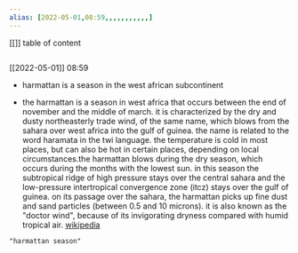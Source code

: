 ```yaml
---
alias: [2022-05-01,08:59,,,,,,,,,,,]
---
```

[[]]
table of content
```toc
```

[[2022-05-01]] 08:59
- harmattan is a season in the west african subcontinent

- the harmattan is a season in west africa that occurs between the end of november and the middle of march. it is characterized by the dry and dusty northeasterly trade wind, of the same name, which blows from the sahara over west africa into the gulf of guinea. the name is related to the  word haramata in the twi language. the temperature is cold in most places, but can also be hot in certain places, depending on local circumstances.the harmattan blows during the dry season, which occurs during the months with the lowest sun.  in this season the subtropical ridge of high pressure stays over the central sahara and the low-pressure intertropical convergence zone (itcz) stays over the gulf of guinea. on its passage over the sahara, the harmattan picks up fine dust and sand particles (between 0.5 and 10 microns). it is also known as the "doctor wind", because of its invigorating dryness compared with humid tropical air.
[wikipedia](https://en.wikipedia.org/wiki/harmattan)
```query
"harmattan season"
```
